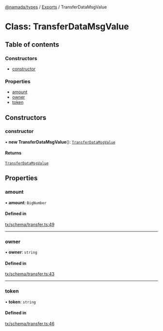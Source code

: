 [@namada/types](../README.md) / [Exports](../modules.md) / TransferDataMsgValue

# Class: TransferDataMsgValue

## Table of contents

### Constructors

- [constructor](TransferDataMsgValue.md#constructor)

### Properties

- [amount](TransferDataMsgValue.md#amount)
- [owner](TransferDataMsgValue.md#owner)
- [token](TransferDataMsgValue.md#token)

## Constructors

### constructor

• **new TransferDataMsgValue**(): [`TransferDataMsgValue`](TransferDataMsgValue.md)

#### Returns

[`TransferDataMsgValue`](TransferDataMsgValue.md)

## Properties

### amount

• **amount**: `BigNumber`

#### Defined in

[tx/schema/transfer.ts:49](https://github.com/anoma/namada-interface/blob/1d7305cb/packages/types/src/tx/schema/transfer.ts#L49)

___

### owner

• **owner**: `string`

#### Defined in

[tx/schema/transfer.ts:43](https://github.com/anoma/namada-interface/blob/1d7305cb/packages/types/src/tx/schema/transfer.ts#L43)

___

### token

• **token**: `string`

#### Defined in

[tx/schema/transfer.ts:46](https://github.com/anoma/namada-interface/blob/1d7305cb/packages/types/src/tx/schema/transfer.ts#L46)
